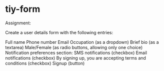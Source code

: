 # tiy-form

Assignment:

Create a user details form with the following entries:

Full name
Phone number
Email
Occupation (as a dropdown)
Brief bio (as a textarea)
Male/Female (as radio buttons, allowing only one choice)
Notification preferences section:
SMS notifications (checkbox)
Email notifications (checkbox)
By signing up, you are accepting terms and conditions (checkbox)
Signup (button)
